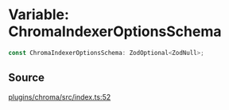 # Variable: ChromaIndexerOptionsSchema

```ts
const ChromaIndexerOptionsSchema: ZodOptional<ZodNull>;
```

## Source

[plugins/chroma/src/index.ts:52](https://github.com/firebase/genkit/blob/9cb10ef63dd6659f1a31ffd2367b7efa8acc10e5/js/plugins/chroma/src/index.ts#L52)
